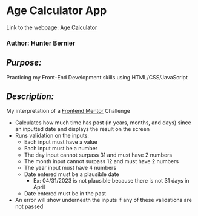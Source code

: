 # Age Calculator App

Link to the webpage: [Age Calculator](https://hmbernier55.github.io/Age-Calculator-App/)

### Author: Hunter Bernier

## **_Purpose:_**

Practicing my Front-End Development skills using HTML/CSS/JavaScript

## **_Description:_**

My interpretation of a [Frontend Mentor](https://www.frontendmentor.io/home) Challenge

- Calculates how much time has past (in years, months, and days) since an inputted date and displays the result on the screen
- Runs validation on the inputs:
  - Each input must have a value
  - Each input must be a number
  - The day input cannot surpass 31 and must have 2 numbers
  - The month input cannot surpass 12 and must have 2 numbers
  - The year input must have 4 numbers
  - Date entered must be a plausible date
    - Ex: 04/31/2023 is not plausible because there is not 31 days in April
  - Date entered must be in the past
- An error will show underneath the inputs if any of these validations are not passed
